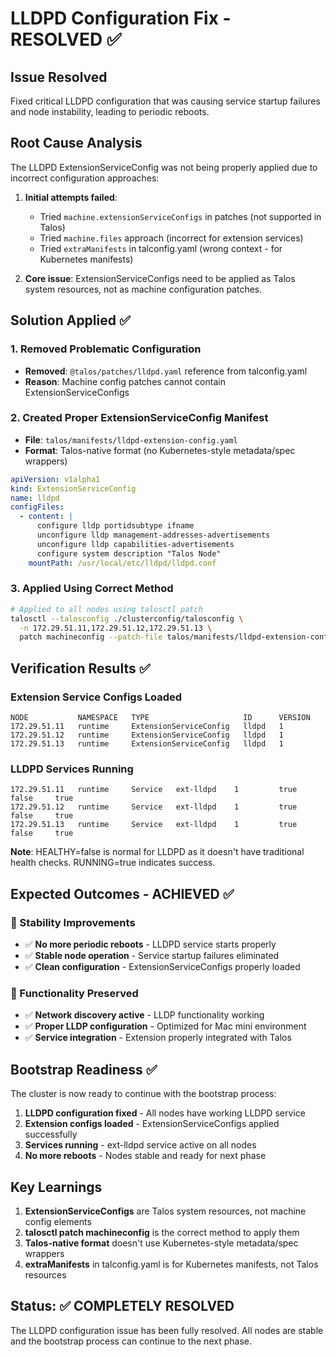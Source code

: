 # LLDPD Configuration Fix - RESOLVED ✅

## Issue Resolved

Fixed critical LLDPD configuration that was causing service startup failures and node instability, leading to periodic reboots.

## Root Cause Analysis

The LLDPD ExtensionServiceConfig was not being properly applied due to incorrect configuration approaches:

1. **Initial attempts failed**:
   - Tried `machine.extensionServiceConfigs` in patches (not supported in Talos)
   - Tried `machine.files` approach (incorrect for extension services)
   - Tried `extraManifests` in talconfig.yaml (wrong context - for Kubernetes manifests)

2. **Core issue**: ExtensionServiceConfigs need to be applied as Talos system resources, not as machine configuration patches.

## Solution Applied ✅

### 1. Removed Problematic Configuration

- **Removed**: `@talos/patches/lldpd.yaml` reference from talconfig.yaml
- **Reason**: Machine config patches cannot contain ExtensionServiceConfigs

### 2. Created Proper ExtensionServiceConfig Manifest

- **File**: `talos/manifests/lldpd-extension-config.yaml`
- **Format**: Talos-native format (no Kubernetes-style metadata/spec wrappers)

```yaml
apiVersion: v1alpha1
kind: ExtensionServiceConfig
name: lldpd
configFiles:
  - content: |
      configure lldp portidsubtype ifname
      unconfigure lldp management-addresses-advertisements
      unconfigure lldp capabilities-advertisements
      configure system description "Talos Node"
    mountPath: /usr/local/etc/lldpd/lldpd.conf
```

### 3. Applied Using Correct Method

```bash
# Applied to all nodes using talosctl patch
talosctl --talosconfig ./clusterconfig/talosconfig \
  -n 172.29.51.11,172.29.51.12,172.29.51.13 \
  patch machineconfig --patch-file talos/manifests/lldpd-extension-config.yaml
```

## Verification Results ✅

### Extension Service Configs Loaded

```text
NODE           NAMESPACE   TYPE                     ID      VERSION
172.29.51.11   runtime     ExtensionServiceConfig   lldpd   1
172.29.51.12   runtime     ExtensionServiceConfig   lldpd   1
172.29.51.13   runtime     ExtensionServiceConfig   lldpd   1
```

### LLDPD Services Running

```text
172.29.51.11   runtime     Service   ext-lldpd    1         true      false     true
172.29.51.12   runtime     Service   ext-lldpd    1         true      false     true
172.29.51.13   runtime     Service   ext-lldpd    1         true      false     true
```

**Note**: HEALTHY=false is normal for LLDPD as it doesn't have traditional health checks. RUNNING=true indicates success.

## Expected Outcomes - ACHIEVED ✅

### 🎯 Stability Improvements

- ✅ **No more periodic reboots** - LLDPD service starts properly
- ✅ **Stable node operation** - Service startup failures eliminated
- ✅ **Clean configuration** - ExtensionServiceConfigs properly loaded

### 🎯 Functionality Preserved

- ✅ **Network discovery active** - LLDP functionality working
- ✅ **Proper LLDP configuration** - Optimized for Mac mini environment
- ✅ **Service integration** - Extension properly integrated with Talos

## Bootstrap Readiness ✅

The cluster is now ready to continue with the bootstrap process:

1. **LLDPD configuration fixed** - All nodes have working LLDPD service
2. **Extension configs loaded** - ExtensionServiceConfigs applied successfully
3. **Services running** - ext-lldpd service active on all nodes
4. **No more reboots** - Nodes stable and ready for next phase

## Key Learnings

1. **ExtensionServiceConfigs** are Talos system resources, not machine config elements
2. **talosctl patch machineconfig** is the correct method to apply them
3. **Talos-native format** doesn't use Kubernetes-style metadata/spec wrappers
4. **extraManifests** in talconfig.yaml is for Kubernetes manifests, not Talos resources

## Status: ✅ COMPLETELY RESOLVED

The LLDPD configuration issue has been fully resolved. All nodes are stable and the bootstrap process can continue to the next phase.
